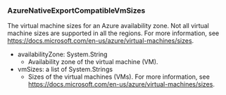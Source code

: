 ### AzureNativeExportCompatibleVmSizes
The virtual machine sizes for an Azure availability zone. Not all virtual machine sizes are supported in all the regions. For more information, see https://docs.microsoft.com/en-us/azure/virtual-machines/sizes.

- availabilityZone: System.String
  - Availability zone of the virtual machine (VM).
- vmSizes: a list of System.Strings
  - Sizes of the virtual machines (VMs). For more information, see https://docs.microsoft.com/en-us/azure/virtual-machines/sizes.
